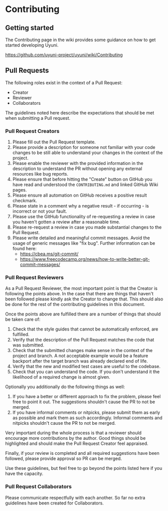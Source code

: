 # Contributing

## Getting started

The Contributing page in the wiki provides some guidance on how to get started developing Uyuni.

https://github.com/uyuni-project/uyuni/wiki/Contributing

## Pull Requests

The following roles exist in the context of a Pull Request:

- Creator
- Reviewer
- Collaborators

The guidelines noted here describe the expectations that should be met when submitting a Pull request.

### Pull Request Creators

1. Please fill out the Pull Request template.
2. Please provide a description for someone not familiar with your code changes to be still able to understand your changes in the context of the project.
3. Please enable the reviewer with the provided information in the description to understand the PR without opening any external resources like bug reports.
4. Please ensure that before hitting the "Create" button on GitHub you have read and understood the `CONTRIBUTING.md` and linked GitHub Wiki pages.
5. Please ensure all automation on GitHub receives a positive result checkmark.
6. Please state in a comment why a negative result - if occurring - is incorrect or not your fault.
7. Please use the GitHub functionality of re-requesting a review in case you haven't gotten a review after a reasonable time.
8. Please re-request a review in case you made substantial changes to the Pull Request.
9. Please write detailed and meaningful commit messages. Avoid the usage of generic messages like "fix bug". Further information can be found here:
    - https://cbea.ms/git-commit/
    - https://www.freecodecamp.org/news/how-to-write-better-git-commit-messages/

### Pull Request Reviewers

As a Pull Request Reviewer, the most important point is that the Creator is following the points above. In the case that there are things that haven't been followed please kindly ask the Creator to change that. This should also be done for the rest of the contributing guidelines in this document.

Once the points above are fulfilled there are a number of things that should be taken care of:

1. Check that the style guides that cannot be automatically enforced, are fulfilled.
2. Verify that the description of the Pull Request matches the code that was submitted.
3. Check that the submitted changes make sense in the context of the project and branch. A not acceptable example would be a feature backport after the target branch was already declared end of life.
4. Verify that the new and modified test cases are useful to the codebase.
5. Check that you can understand the code. If you don't understand it the likelihood of a required change is almost given.

Optionally you additionally do the following things as well:

1. If you have a better or different approach to fix the problem, please feel free to point it out. The suggestions shouldn't cause the PR to not be merged.
2. If you have informal comments or nitpicks, please submit them as early as possible and mark them as such accordingly. Informal comments and nitpicks shouldn't cause the PR to not be merged.

Very important during the whole process is that a reviewer should encourage more contributions by the author. Good things should be highlighted and should make the Pull Request Creator feel appraised.

Finally, if your review is completed and all required suggestions have been followed, please provide approval so PR can be merged.

Use these guidelines, but feel free to go beyond the points listed here if you have the capacity.

### Pull Request Collaborators

Please communicate respectfully with each another. So far no extra guidelines have been created for Collaborators.
